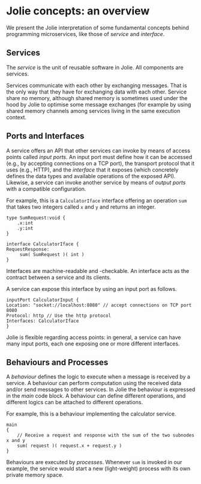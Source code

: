# Jolie concepts: an overview

We present the Jolie interpretation of some fundamental concepts behind programming microservices, like those of _service_ and _interface_.

## Services

The _service_ is the unit of reusable software in Jolie. All components are services.

Services communicate with each other by exchanging messages. That is the only way that they have for exchanging data with each other. Service share no memory, although shared memory is sometimes used under the hood by Jolie to optimise some message exchanges (for example by using shared memory channels among services living in the same execution context.

## Ports and Interfaces

A service offers an API that other services can invoke by means of access points called _input ports_. An input port must define how it can be accessed (e.g., by accepting connections on a TCP port), the transport protocol that it uses (e.g., HTTP), and the _interface_ that it exposes (which concretely defines the data types and available operations of the exposed API). Likewise, a service can invoke another service by means of _output ports_ with a compatible configuration.

For example, this is a `CalculatorIface` interface offering an operation `sum` that takes two integers called `x` and `y` and returns an integer.

```jolie
type SumRequest:void {
    .x:int
    .y:int
}

interface CalculatorIface {
RequestResponse:
     sum( SumRequest )( int ) 
}
```

Interfaces are machine-readable and -checkable. An interface acts as the contract between a service and its clients.

A service can expose this interface by using an input port as follows.

```jolie
inputPort CalculatorInput {
Location: "socket://localhost:8080" // accept connections on TCP port 8080
Protocol: http // Use the http protocol
Interfaces: CalculatorIface
}
```

Jolie is flexible regarding access points: in general, a service can have many input ports, each one exposing one or more different interfaces.

## Behaviours and Processes

A _behaviour_ defines the logic to execute when a message is received by a service. A behaviour can perform computation using the received data and/or send messages to other services. 
In Jolie the behaviour is expressed in the _main_ code block. A behaviour can define different operations, and different logics can be attached to different operations.

For example, this is a behaviour implementing the calculator service.

```jolie
main
{
    // Receive a request and response with the sum of the two subnodes x and y
    sum( request )( request.x + request.y )
}
```

Behaviours are executed by _processes_. Whenever `sum` is invoked in our example, the service would start a new (light-weight) process with its own private memory space.
